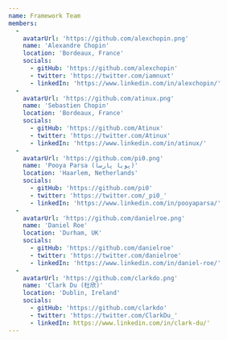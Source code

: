 ```yaml
---
name: Framework Team
members:
  -
    avatarUrl: 'https://github.com/alexchopin.png'
    name: 'Alexandre Chopin'
    location: 'Bordeaux, France'
    socials:
      - gitHub: 'https://github.com/alexchopin'
      - twitter: 'https://twitter.com/iamnuxt'
      - linkedIn: 'https://www.linkedin.com/in/alexchopin/'
  -
    avatarUrl: 'https://github.com/atinux.png'
    name: 'Sebastien Chopin'
    location: 'Bordeaux, France'
    socials:
      - gitHub: 'https://github.com/Atinux'
      - twitter: 'https://twitter.com/Atinux'
      - linkedIn: 'https://www.linkedin.com/in/atinux/'
  -
    avatarUrl: 'https://github.com/pi0.png'
    name: 'Pooya Parsa (پویا پارسا)'
    location: 'Haarlem, Netherlands'
    socials:
      - gitHub: 'https://github.com/pi0'
      - twitter: 'https://twitter.com/_pi0_'
      - linkedIn: 'https://www.linkedin.com/in/pooyaparsa/'
  -
    avatarUrl: 'https://github.com/danielroe.png'
    name: 'Daniel Roe'
    location: 'Durham, UK'
    socials:
      - gitHub: 'https://github.com/danielroe'
      - twitter: 'https://twitter.com/danielroe'
      - linkedIn: 'https://www.linkedin.com/in/daniel-roe/'
  -
    avatarUrl: 'https://github.com/clarkdo.png'
    name: 'Clark Du (杜欣)'
    location: 'Dublin, Ireland'
    socials:
      - gitHub: 'https://github.com/clarkdo'
      - twitter: 'https://twitter.com/ClarkDu_'
      - linkedIn: https://www.linkedin.com/in/clark-du/'
---
```

